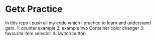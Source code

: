 # Getx Practice

In this repo i push all my code which i practice to learn and understand getx.
1: counter example 
2: example two Container color changer
3: favourite item selector
4: switch button
